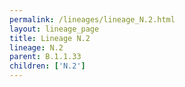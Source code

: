 ```yaml
---
permalink: /lineages/lineage_N.2.html
layout: lineage_page
title: Lineage N.2
lineage: N.2
parent: B.1.1.33
children: ['N.2']
---
```

